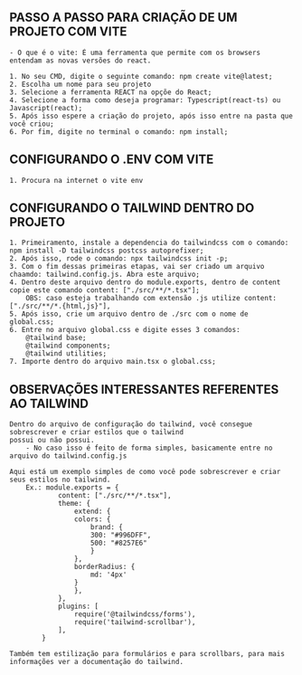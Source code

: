 ## PASSO A PASSO PARA CRIAÇÃO DE UM PROJETO COM VITE
    - O que é o vite: É uma ferramenta que permite com os browsers entendam as novas versões do react.

    1. No seu CMD, digite o seguinte comando: npm create vite@latest;
    2. Escolha um nome para seu projeto
    3. Selecione a ferramenta REACT na opçõe do React;
    4. Selecione a forma como deseja programar: Typescript(react-ts) ou Javascript(react);
    5. Após isso espere a criação do projeto, após isso entre na pasta que você criou;
    6. Por fim, digite no terminal o comando: npm install;

## CONFIGURANDO O .ENV COM VITE
    1. Procura na internet o vite env

## CONFIGURANDO O TAILWIND DENTRO DO PROJETO

    1. Primeiramento, instale a dependencia do tailwindcss com o comando: npm install -D tailwindcss postcss autoprefixer;
    2. Após isso, rode o comando: npx tailwindcss init -p;
    3. Com o fim dessas primeiras etapas, vai ser criado um arquivo chaamdo: tailwind.config.js. Abra este arquivo;
    4. Dentro deste arquivo dentro do module.exports, dentro de content copie este comando content: ["./src/**/*.tsx"];
        OBS: caso esteja trabalhando com extensão .js utilize content: ["./src/**/*.{html,js}"],
    5. Após isso, crie um arquivo dentro de ./src com o nome de global.css;
    6. Entre no arquivo global.css e digite esses 3 comandos:
        @tailwind base;
        @tailwind components;
        @tailwind utilities;
    7. Importe dentro do arquivo main.tsx o global.css;

## OBSERVAÇÕES INTERESSANTES REFERENTES AO TAILWIND

    Dentro do arquivo de configuração do tailwind, você consegue sobrescrever e criar estilos que o tailwind
    possui ou não possui.
        - No caso isso é feito de forma simples, basicamente entre no arquivo do tailwind.config.js

    Aqui está um exemplo simples de como você pode sobrescrever e criar seus estilos no tailwind.
        Ex.: module.exports = {
                content: ["./src/**/*.tsx"],
                theme: {
                    extend: {
                    colors: {
                        brand: {
                        300: "#996DFF",
                        500: "#8257E6"
                        }
                    },
                    borderRadius: {
                        md: '4px'
                    }
                    },
                },
                plugins: [
                    require('@tailwindcss/forms'),
                    require('tailwind-scrollbar'),
                ],
            }

    Também tem estilização para formulários e para scrollbars, para mais informações ver a documentação do tailwind.
